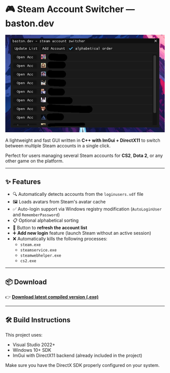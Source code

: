 # 🎮 Steam Account Switcher — baston.dev

![Preview](https://raw.githubusercontent.com/bastontheking/steam-account-switcher/refs/heads/main/SS.png)

A lightweight and fast GUI written in **C++ with ImGui + DirectX11** to switch between multiple Steam accounts in a single click.

Perfect for users managing several Steam accounts for **CS2**, **Dota 2**, or any other game on the platform.

---

## ✨ Features

- 🔍 Automatically detects accounts from the `loginusers.vdf` file
- 🖼️ Loads avatars from Steam's avatar cache
- ✅ Auto-login support via Windows registry modification (`AutoLoginUser` and `RememberPassword`)
- 📋 Optional alphabetical sorting
- 🔄 Button to **refresh the account list**
- ➕ **Add new login** feature (launch Steam without an active session)
- ❌ Automatically kills the following processes:
  - `steam.exe`
  - `steamservice.exe`
  - `steamwebhelper.exe`
  - `cs2.exe`

---

## 📦 Download

👉 [**Download latest compiled version (.exe)**](https://github.com/bastontheking/steam-account-switcher/releases)


---

## 🛠️ Build Instructions

This project uses:
- Visual Studio 2022+
- Windows 10+ SDK
- ImGui with DirectX11 backend (already included in the project)

Make sure you have the DirectX SDK properly configured on your system.
